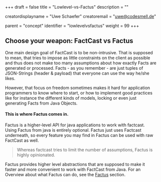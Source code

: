 +++
draft = false
title = "Lowlevel-vs-Factus"
description = ""


creatordisplayname = "Uwe Schaefer"
creatoremail = "uwe@codesmell.de"


parent = "concept"
identifier = "lowlevelvsfactus"
weight = 99
+++

## Choose your weapon: FactCast vs Factus

One main design goal of FactCast is to be non-intrusive. That is supposed to mean, that tries to impose as little constraints on the client as possible and thus does not make too many assumptions about how exactly Facts are generated or processed. 
Facts - as you remember - are just tuples of JSON-Strings (header & payload) that everyone can use the way he/she likes.

However, that focus on freedom sometimes makes it hard for application programmers to know where to start, or how to implement good practices like for instance the different kinds of models, locking or even just generating Facts from Java Objects.

#### This is where Factus comes in.

Factus is a higher-level API for java applications to work with factcast. Using Factus from java is entirely optional. Factus just uses Factcast underneath, so every feature you may find in Factus can be used with raw FactCast as well.

> Whereas factcast tries to limit the number of assumptions, Factus is highly opinionated. 

Factus provides higher level abstractions that are supposed to make it faster and more convenient to work with FactCast from Java. For an Overview about what Factus can do, see the [Factus](/factus) section.     


 

